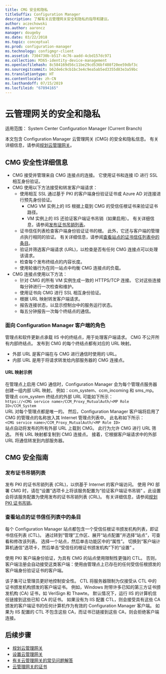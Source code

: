 ```yaml
---
title: CMG 安全和隐私
titleSuffix: Configuration Manager
description: 了解有关云管理网关安全和隐私的指导和建议。
author: aczechowski
ms.author: aaroncz
manager: dougeby
ms.date: 03/22/2018
ms.topic: conceptual
ms.prod: configuration-manager
ms.technology: configmgr-client
ms.assetid: 7304730b-b517-4c76-aadd-4cbd157dc971
ms.collection: M365-identity-device-management
ms.openlocfilehash: 8c584169d56c11be29cd536bf408f20ee59dbf3c
ms.sourcegitcommit: b62de6c9cb1bc3e4c9ea5ab5ed3355d83e3a59bc
ms.translationtype: HT
ms.contentlocale: zh-CN
ms.lasthandoff: 07/15/2019
ms.locfileid: "67894165"
---
```

# <a name="security-and-privacy-for-the-cloud-management-gateway"></a>云管理网关的安全和隐私

适用范围：  System Center Configuration Manager (Current Branch)

本文包含 Configuration Manager 云管理网关 (CMG) 的安全和隐私信息。 有关详细信息，请参阅[规划云管理网关](/sccm/core/clients/manage/cmg/plan-cloud-management-gateway)。

## <a name="cmg-security-details"></a>CMG 安全性详细信息
- CMG 接受并管理来自 CMG 连接点的连接。 它使用证书和连接 ID 进行 SSL 相互身份验证。
- CMG 使用以下方法接受和转发客户端请求：
    - 使用相互 SSL 通过基于 PKI 的客户端身份验证证书或 Azure AD 对连接进行预先身份验证。 
      - CMG VM 实例上的 IIS 根据上载到 CMG 的受信任根证书来验证证书路径。
      - VM 实例上的 IIS 还验证客户端证书吊销（如果启用）。 有关详细信息，请参阅[发布证书吊销列表](#bkmk_crl)。
    - 证书信任列表检查客户端身份验证证书的根。 此外，它还与客户端的管理点执行相同的验证。 有关详细信息，请参阅[查看站点的证书信任列表中的条目](#bkmk_ctl)。
    - 验证并筛选客户端请求 (URL)，以检查是否有任何 CMG 连接点可以处理该请求。  
    - 检查每个发布终结点的内容长度。
    - 使用轮循行为在同一站点中均衡 CMG 连接点的负载。
- CMG 连接点使用以下方法：
    - 针对 CMG 的所有 VM 实例生成一致的 HTTPS/TCP 连接。 它对这些连接每分钟进行一次检查和维护。
    - 使用证书向 CMG 进行 SSL 相互身份验证。
    - 根据 URL 映射转发客户端请求。
    - 报告连接状态，以显示控制台中的服务运行状态。
    - 每五分钟报告一次每个终结点的通信。

### <a name="configuration-manager-client-facing-roles"></a>面向 Configuration Manager 客户端的角色
管理点和软件更新点承载 IIS 中的终结点，用于处理客户端请求。 CMG 不公开所有内部终结点。 发布到 CMG 的每个终结点都有对应的 URL 映射。
  - 外部 URL 是客户端在与 CMG 进行通信时使用的 URL。
  - 内部 URL 是用于将请求转发给内部服务器的 CMG 连接点。

#### <a name="url-mapping-example"></a>URL 映射示例
在管理点上启用 CMG 通信时，Configuration Manager 会为每个管理点服务器创建一组内部 URL 映射。 例如：ccm_system、ccm_incoming 和 sms_mp。 管理点 ccm_system 终结点的外部 URL 可能如下所示：  
`https://<CMG service name>/CCM_Proxy_MutualAuth/<MP Role ID>/CCM_System`  
URL 对每个管理点都是唯一的。 然后，Configuration Manager 客户端将启用了 CMG 的管理点的名称放入其 Internet 管理点列表中。 此名称如下所示：  
`<CMG service name>/CCM_Proxy_MutualAuth/<MP Role ID>`  
站点自动将发布的所有外部 URL 上载到 CMG。 此行为允许 CMG 进行 URL 筛选。 所有 URL 映射都复制到 CMG 连接点。 接着，它根据客户端请求中的外部 URL 将通信转发到内部服务器。



## <a name="security-guidance-for-cmg"></a>CMG 安全指南


<a name="bkmk_crl"></a>

### <a name="publish-the-certificate-revocation-list"></a>发布证书吊销列表

发布 PKI 的证书吊销列表 (CRL)，以供基于 Internet 的客户端访问。 使用 PKI 部署 CMG 时，请在“设置”选项卡上将该服务配置为“验证客户端证书吊销”  。此设置会将该服务配置为使用发布的证书吊销列表 (CRL)。 有关详细信息，请参阅[规划 PKI 证书吊销](/sccm/core/plan-design/security/plan-for-security#BKMK_PlanningForCRLs)。



<a name="bkmk_ctl"></a>

### <a name="review-entries-in-the-sites-certificate-trust-list"></a>查看站点的证书信任列表中的条目
<!--503739-->
每个 Configuration Manager 站点都包含一个受信任根证书颁发机构列表，即证书信任列表 (CTL)。 通过转到“管理”工作区、展开“站点配置”并选择“站点”，可查看和修改该列表。 选择一个站点，然后单击功能区中的“属性”。 切换到“客户端计算机通信”选项卡，然后单击“受信任的根证书颁发机构”下的“设置”  。
 
使用 PKI 客户端身份验证，为具有 CMG 的站点使用限制性更强的 CTL。 否则，客户端注册会自动接受这类客户端：使用由管理点上已存在的任何受信任根颁发的客户端身份验证证书的客户端。

该子集可让管理员更好地控制安全性。 CTL 将服务器限制为仅接受从 CTL 中的证书颁发机构颁发的客户端证书。 例如，Windows 附带许多已知的第三方证书颁发机构 (CA) 证书，如 VeriSign 和 Thawte。 默认情况下，运行 IIS 的计算机信任链接到这些已知 CA 的证书。 如果没有为 IIS 配置 CTL，则会接受具有这些 CA 颁发的客户端证书的任何计算机作为有效的 Configuration Manager 客户端。 如果为 IIS 配置的 CTL 不包含这些 CA，而证书已链接到这些 CA，则会拒绝客户端连接。 


<!--486209-->


<!-- ## Privacy information for CMG -->


## <a name="next-steps"></a>后续步骤

- [规划云管理网关](/sccm/core/clients/manage/cmg/plan-cloud-management-gateway)
- [设置云管理网关](/sccm/core/clients/manage/cmg/setup-cloud-management-gateway)
- [有关云管理网关的常见问题解答](/sccm/core/clients/manage/cmg/cloud-management-gateway-faq)
- [云管理网关的证书](/sccm/core/clients/manage/cmg/certificates-for-cloud-management-gateway)
